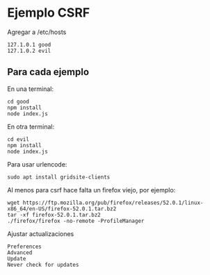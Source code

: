 # Ejemplo CSRF

Agregar a /etc/hosts

```
127.1.0.1 good
127.1.0.2 evil
```

## Para cada ejemplo

En una terminal:

```
cd good
npm install
node index.js
```

En otra terminal:

```
cd evil
npm install
node index.js
```

Para usar urlencode:


```
sudo apt install gridsite-clients
```

Al menos para csrf hace falta un firefox viejo, por ejemplo:

    wget https://ftp.mozilla.org/pub/firefox/releases/52.0.1/linux-x86_64/en-US/firefox-52.0.1.tar.bz2
    tar -xf firefox-52.0.1.tar.bz2
    ./firefox/firefox -no-remote -ProfileManager


Ajustar actualizaciones

```
Preferences
Advanced
Update
Never check for updates
```

